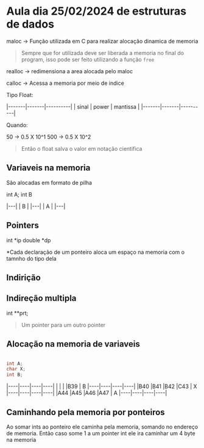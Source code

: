 # Aula dia 25/02/2024 de estruturas de dados

maloc -> Função utilizada em C para realizar alocação dinamica de memoria

> Sempre que for utilizada deve ser liberada a memoria no final do program, isso pode ser feito utilizando a função `free`

realloc -> redimensiona a area alocada pelo maloc

calloc -> Acessa a memoria por meio de indice

Tipo Float:

|-------|-------|----------|
| sinal | power | mantissa |
|-------|-------|----------|

Quando:

50 -> 0.5 X 10^1
500 -> 0.5 X 10^2

> Então o float salva o valor em notação cientifica

## Variaveis na memoria

São alocadas em formato de pilha

int A;
int B

|---|
| B |
|---|
| A |
|---|


## Pointers

int *ip
double *dp 

*Cada declaração de um ponteiro aloca um espaço na memoria com o tamnho do tipo dela

## Indirição

## Indireção multipla

int **prt;

> Um pointer para um outro pointer

## Alocação na memoria de variaveis

```C

int A;
char X;
int B;

```

|----|----|----|----|
|    |    |    |B39 | B
|----|----|----|----|
|B40 |B41 |B42 |C43 | X
|----|----|----|----|
|A44 |A45 |A46 |A47 | A
|----|----|----|----|


## Caminhando pela memoria por ponteiros


Ao somar ints ao ponteiro ele caminha pela memoria, somando no endereço de memoria. Então caso some 1 a um pointer int ele ira caminhar um 4 byte na memoria





